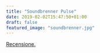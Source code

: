 ```yaml
---
title: "Soundbrenner Pulse"
date: 2019-02-02T15:47:50+01:00
draft: false
featured_image: "soundbrenner.jpg"
---
```


<a href="https://www.techonair.it/recensione-soundbrenner-pulse-musica-incontra-tecnologia/" target="_blank" rel="nofollow" title="home">Recensione.</a>
